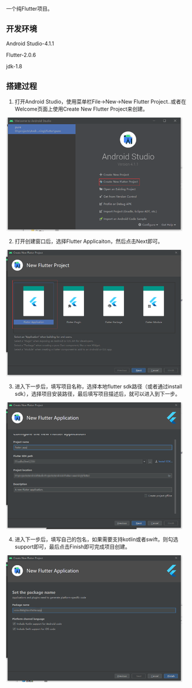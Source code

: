 一个纯Flutter项目。

## 开发环境

Android Studio-4.1.1

Flutter-2.0.6

jdk-1.8

## 搭建过程

1. 打开Android Studio，使用菜单栏File->New->New Flutter Project..或者在Welcome页面上使用Create New Flutter Project来创建。
<img src="docs/images/welcome_create_fluter.png" alt="创建工程" width="480px"/>

2. 打开创建窗口后，选择Flutter Applicaiton，然后点击Next即可。
<img src="docs/images/create_flutter_application.png" alt="Flutter工程" width="480px"/>

3. 进入下一步后，填写项目名称，选择本地flutter sdk路径（或者通过install sdk），选择项目安装路径，最后填写项目描述后，就可以进入到下一步。
<img src="docs/images/create_flutter_application_step2.png" alt="Flutter工程" width="480px"/>

4. 进入下一步后，填写自己的包名，如果需要支持kotlin或者swift，则勾选support即可，最后点击Finish即可完成项目创建。
<img src="docs/images/create_flutter_application_step3.png" alt="Flutter工程" width="480px"/>


